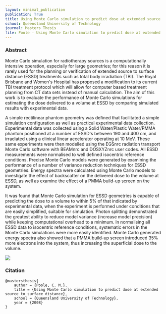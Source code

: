 ```yaml
---
layout: minimal_publication 
publication: True
title: Using Monte Carlo simulation to predict dose at extended source to surface distance 
school: Queensland University of Technology
journal: Masters Thesis
file: Poole - Using Monte Carlo simulation to predict dose at extended source to surface distance.pdf
---
```


### Abstract
Monte Carlo simulation for radiotherapy sources is a computationally intensive operation, especially for large geometries; for this reason it is rarely used for the planning or verification of extended source to surface distance (ESSD) treatments such as total body irradiation (TBI).
The Royal Brisbane and Women's Hospital has proposed a modification to its current TBI treatment protocol which will allow for computer based treatment planning from CT data sets instead of manual calculation.
The aim of this work is to evaluate the performance of Monte Carlo simulations for estimating the dose delivered to a volume at ESSD by comparing simulated results with experimental data.

A simple rectilinear phantom geometry was defined that facilitated a simple simulation configuration as well as practical experimental data collection.
Experimental data was collected using a Solid Water/Plastic Water/PMMA phantom positioned at a number of ESSD's between 190 and 400 cm, and irradiated using a clinical linear accelerator operating at 10 MeV.
These same experiments were then modelled using the EGSnrc radiation transport Monte Carlo software with BEAMnrc and DOSXYZnrc user codes.
All ESSD measurements were normalised to well defined isocentric reference conditions.
Precise Monte Carlo models were generated by examining the performance of a number of variance reduction techniques for ESSD geometries.
Energy spectra were calculated using Monte Carlo models to investigate the effect of backscatter on the delivered dose to the volume at ESSD, as well as examine the effect of a PMMA build-up screen on the system.

It was found that Monte Carlo simulation for ESSD geometries is capable of predicting the dose to a volume to within 5% of that indicated by experimental data, when the experiment is performed under conditions that are easily simplified, suitable for simulation.
Photon splitting demonstrated the greatest ability to reduce model variance (increase model precision) while keeping computational overhead to a minimum.
In normalising all ESSD data to isocentric reference conditions, systematic errors in the Monte Carlo simulations were more easily identified.
Monte Carlo generated energy spectra also showed that a PMMA build-up screen introduced 35\% more electrons into the system, thus increasing the superficial dose to the volume.

![](/static/images/essd_pdd.png)

### Citation
    
    @mastersthesis{
        author = {Poole, C. M.},
        title = {Using Monte Carlo simulation to predict dose at extended source to surface distance},
        school = {Queensland University of Technology},
        year = {2008}
    }
